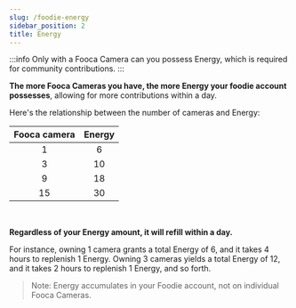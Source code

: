 ```yaml
---
slug: /foodie-energy
sidebar_position: 2
title: Energy
---
```


:::info
Only with a Fooca Camera can you possess Energy, which is required for community contributions.
:::

**The more Fooca Cameras you have, the more Energy your foodie account possesses**, allowing for more contributions within a day.


Here's the relationship between the number of cameras and Energy:


| Fooca camera  | Energy  | 
|:---:|:---:|
| 1 | 6  |
| 3  | 10  | 
| 9  | 18  | 
| 15  | 30  | 

<br/>

**Regardless of your Energy amount, it will refill within a day.** 

For instance, owning 1 camera grants a total Energy of 6, and it takes 4 hours to replenish 1 Energy. Owning 3 cameras yields a total Energy of 12, and it takes 2 hours to replenish 1 Energy, and so forth.


>Note: Energy accumulates in your Foodie account, not on individual Fooca Cameras.